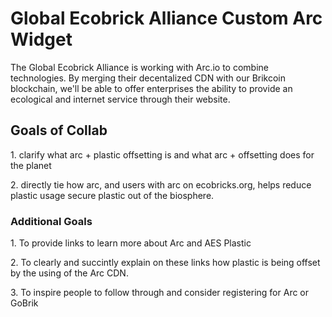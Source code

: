 <h1>Global Ecobrick Alliance Custom Arc Widget</h1>

The Global Ecobrick Alliance is working with Arc.io to combine technologies.  By merging their decentalized CDN with our Brikcoin blockchain, we'll be able to offer enterprises the ability to provide an ecological and internet service through their website.

<h2>Goals of Collab</h2>

<p>1. clarify what arc + plastic offsetting is and what arc + offsetting  does for the planet</p>
<p>2. directly tie how arc, and users with arc on ecobricks.org, helps reduce plastic usage  secure plastic out of the biosphere.

<h3> Additional Goals</h3>

 <p>1. To provide links to learn more about Arc and AES Plastic</p>
 <p>2. To clearly and succintly explain on these links how plastic is being offset by the using of the Arc CDN.</p>
<p> 3. To inspire people to follow through and consider registering for Arc or GoBrik</p>


